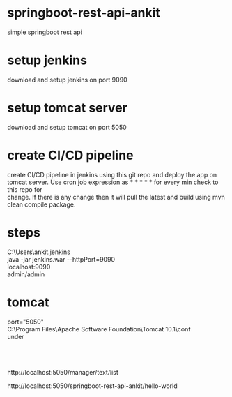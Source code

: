 # springboot-rest-api-ankit
 simple springboot rest api

# setup jenkins
 download and setup jenkins on port 9090

# setup tomcat server
 download and setup tomcat on port 5050

# create CI/CD pipeline
 create CI/CD pipeline in jenkins using this git repo and deploy the app on tomcat server. Use cron job expression as * * * * * for every min check to this repo for  
 change. If there is any change then it will pull the latest and build using mvn clean compile package. 

 # steps
C:\Users\ankit\.jenkins  
java -jar jenkins.war --httpPort=9090  
localhost:9090  
admin/admin   

# tomcat  
port="5050"  
C:\Program Files\Apache Software Foundation\Tomcat 10.1\conf  
under  
<tomcat-users>  
	<role rolename="manager-gui" />  
	<role rolename="manager-script" />  
<user username="admin" password="admin" roles="manager-gui,manager-script" />  

http://localhost:5050/manager/text/list

http://localhost:5050/springboot-rest-api-ankit/hello-world

